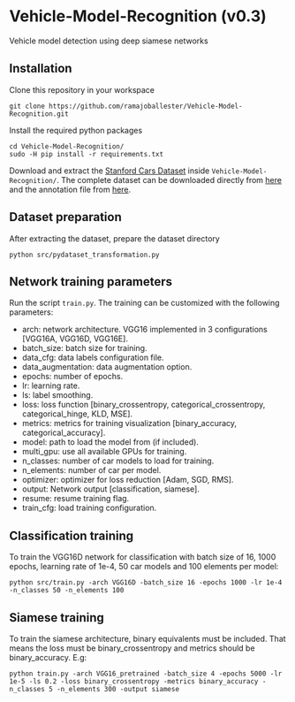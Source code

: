 # Vehicle-Model-Recognition (v0.3)
Vehicle model detection using deep siamese networks

## Installation

Clone this repository in your workspace

```
git clone https://github.com/ramajoballester/Vehicle-Model-Recognition.git
```

Install the required python packages

```
cd Vehicle-Model-Recognition/
sudo -H pip install -r requirements.txt
```

Download and extract the [Stanford Cars Dataset](https://ai.stanford.edu/~jkrause/cars/car_dataset.html) inside ```Vehicle-Model-Recognition/```. The complete dataset can be downloaded directly from [here](http://imagenet.stanford.edu/internal/car196/car_ims.tgz) and the annotation file from [here](http://imagenet.stanford.edu/internal/car196/cars_annos.mat).

## Dataset preparation 

After extracting the dataset, prepare the dataset directory

```
python src/pydataset_transformation.py
```

## Network training parameters

Run the script ```train.py```. The training can be customized with the following parameters:

- arch: network architecture. VGG16 implemented in 3 configurations [VGG16A, VGG16D, VGG16E].
- batch_size: batch size for training.
- data_cfg: data labels configuration file.
- data_augmentation: data augmentation option.
- epochs: number of epochs.
- lr: learning rate.
- ls: label smoothing.
- loss: loss function [binary_crossentropy, categorical_crossentropy, categorical_hinge, KLD, MSE].
- metrics: metrics for training visualization [binary_accuracy, categorical_accuracy].
- model: path to load the model from (if included).
- multi_gpu: use all available GPUs for training.
- n_classes: number of car models to load for training.
- n_elements: number of car per model.
- optimizer: optimizer for loss reduction [Adam, SGD, RMS].
- output: Network output [classification, siamese].
- resume: resume training flag.
- train_cfg: load training configuration.


## Classification training

To train the VGG16D network for classification with batch size of 16, 1000 epochs, learning rate of 1e-4, 50 car models and 100 elements per model:

```
python src/train.py -arch VGG16D -batch_size 16 -epochs 1000 -lr 1e-4 -n_classes 50 -n_elements 100
```

## Siamese training

To train the siamese architecture, binary equivalents must be included. That means the loss must be binary_crossentropy and metrics should be binary_accuracy. E.g:

```
python train.py -arch VGG16_pretrained -batch_size 4 -epochs 5000 -lr 1e-5 -ls 0.2 -loss binary_crossentropy -metrics binary_accuracy -n_classes 5 -n_elements 300 -output siamese
```
